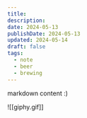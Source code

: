 ```yaml
---
title: 
description: 
date: 2024-05-13
publishDate: 2024-05-13
updated: 2024-05-14
draft: false
tags:
  - note
  - beer
  - brewing
---
```

 
markdown content :)

![[giphy.gif]]